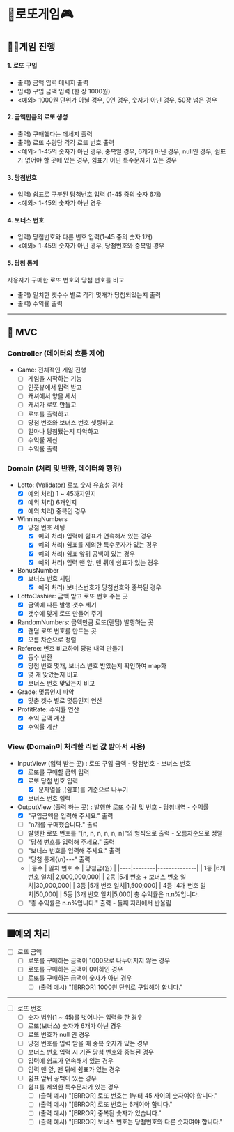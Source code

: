 
# 🎰로또게임🎮
## ‍🤹‍♀️게임 진행
#### 1. 로또 구입
- 출력) 금액 입력 메세지 출력
- 입력) 구입 금액 입력 (한 장 1000원)
- <예외> 1000원 단위가 아닐 경우, 0인 경우, 숫자가 아닌 경우, 50장 넘은 경우
#### 2. 금액만큼의 로또 생성
- 출력) 구매했다는 메세지 출력
- 출력) 로또 수량당 각각 로또 번호 출력
- <예외> 1-45의 숫자가 아닌 경우, 중복일 경우, 6개가 아닌 경우, null인 경우, 쉼표가 없어야 할 곳에 있는 경우, 쉼표가 아닌 특수문자가 있는 경우
#### 3. 당첨번호
- 입력) 쉼표로 구분된 당첨번호 입력 (1-45 중의 숫자 6개)
- <예외> 1-45의 숫자가 아닌 경우
#### 4. 보너스 번호
- 입력) 당첨번호와 다른 번호 입력(1-45 중의 숫자 1개)
- <예외> 1-45의 숫자가 아닌 경우, 당첨번호와 중복일 경우
#### 5. 당첨 통계
사용자가 구매한 로또 번호와 당첨 번호를 비교
- 출력) 일치한 갯수수 별로 각각 몇개가 당첨되었는지 출력
- 출력) 수익률 출력

---

## 🦄 MVC
### Controller (데이터의 흐름 제어)
- Game: 전체적인 게임 진행
  - [ ] 게임을 시작하는 기능
  - [ ] 인풋뷰에서 입력 받고
  - [ ] 캐셔에서 양을 세서
  - [ ] 캐셔가 로또 만들고
  - [ ] 로또를 출력하고
  - [ ] 당첨 번호와 보너스 번호 셋팅하고
  - [ ] 얼마나 당첨됐는지 파악하고
  - [ ] 수익률 계산
  - [ ] 수익률 출력

### Domain (처리 및 반환, 데이터와 행위)
- Lotto: (Validator) 로또 숫자 유효성 검사
    - [X] 예외 처리) 1 ~ 45까지인지
    - [X] 예외 처리) 6개인지
    - [X] 예외 처리) 중복인 경우
- WinningNumbers
  - [X] 당첨 번호 세팅
    - [X] 예외 처리) 입력에 쉼표가 연속해서 있는 경우
    - [X] 예외 처리) 쉼표를 제외한 특수문자가 있는 경우
    - [X] 예외 처리) 쉼표 앞뒤 공백이 있는 경우
    - [X] 예외 처리) 입력 맨 앞, 맨 뒤에 쉼표가 있는 경우
- BonusNumber
  - [X] 보너스 번호 세팅
    - [X] 예외 처리) 보너스번호가 당첨번호와 중복된 경우
- LottoCashier: 금액 받고 로또 번호 주는 곳
  - [X] 금액에 따른 발행 갯수 세기
  - [X] 갯수에 맞게 로또 만들어 주기
- RandomNumbers: 금액만큼 로또(랜덤) 발행하는 곳
  - [X] 랜덤 로또 번호를 만드는 곳
  - [X] 오름 차순으로 정렬
- Referee: 번호 비교하여 당첨 내역 만들기
  - [X] 등수 반환
  - [X] 당첨 번호 몇개, 보너스 번호 받았는지 확인하여 map화
  - [X] 몇 개 맞았는지 비교
  - [X] 보너스 번호 맞았는지 비교
- Grade: 몇등인지 파악
  - [X] 맞춘 갯수 별로 몇등인지 연산
- ProfitRate: 수익률 연산
  - [X] 수익 금액 계산
  - [X] 수익률 계산

### View (Domain이 처리한 리턴 값 받아서 사용)
- InputView (입력 받는 곳) : 로또 구입 금액 - 당첨번호 - 보너스 번호
  - [X] 로또를 구매할 금액 입력
  - [X] 로또 당첨 번호 입력
    - [X] 문자열을 ,(쉼표)를 기준으로 나누기
  - [X] 보너스 번호 입력
- OutputView (출력 하는 곳) : 발행한 로또 수량 및 번호 - 당첨내역 - 수익률
  - [X] "구입금액을 입력해 주세요." 출력
  - [ ] "n개를 구매했습니다." 출력
  - [ ] 발행한 로또 번호를 "[n, n, n, n, n, n]"의 형식으로 출력 - 오름차순으로 정렬
  - [ ] "당첨 번호를 입력해 주세요." 출력
  - [ ] "보너스 번호를 입력해 주세요." 출력
  - [ ] "당첨 통계{\n}---" 출력
  - | 등수 | 일치 번호 수 | 당첨금(원) |
        |----|--------|--------------|
    | 1등 |6개 번호 일치| 2,000,000,000|
    | 2등 |5개 번호 + 보너스 번호 일치|30,000,000|
    | 3등 |5개 번호 일치|1,500,000|
    | 4등 |4개 번호 일치|50,000|
    | 5등 |3개 번호 일치|5,000|
    총 수익률은 n.n%입니다.
  - [ ] "총 수익률은 n.n%입니다." 출력 - 둘째 자리에서 반올림
  
---

## 🎆예외 처리
- [ ] 로또 금액
  - [ ] 로또를 구매하는 금액이 1000으로 나누어지지 않는 경우
  - [ ] 로또를 구매하는 금액이 0이하인 경우
  - [ ] 로또를 구매하는 금액이 숫자가 아닌 경우
    - [ ] (출력 예시) "[ERROR] 1000원 단위로 구입해야 합니다."
---
- [ ] 로또 번호
  - [ ] 숫자 범위(1 ~ 45)를 벗어나는 입력을 한 경우
  - [ ] 로또(보너스) 숫자가 6개가 아닌 경우
  - [ ] 로또 번호가 null 인 경우
  - [ ] 당첨 번호를 입력 받을 때 중복 숫자가 있는 경우
  - [ ] 보너스 번호 입력 시 기존 당첨 번호와 중복된 경우
  - [ ] 입력에 쉼표가 연속해서 있는 경우
  - [ ] 입력 맨 앞, 맨 뒤에 쉼표가 있는 경우
  - [ ] 쉼표 앞뒤 공백이 있는 경우
  - [ ] 쉼표를 제외한 특수문자가 있는 경우
    - [ ] (출력 예시) "[ERROR] 로또 번호는 1부터 45 사이의 숫자여야 합니다."
    - [ ] (출력 예시) "[ERROR] 로또 번호는 6개여야 합니다."
    - [ ] (출력 예시) "[ERROR] 중복된 숫자가 있습니다."
    - [ ] (출력 예시) "[ERROR] 보너스 번호는 당첨번호와 다른 숫자여야 합니다."
